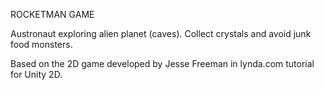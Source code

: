 ROCKETMAN GAME

Austronaut exploring alien planet (caves). Collect crystals and avoid junk food monsters.

Based on the 2D game developed by Jesse Freeman in lynda.com tutorial for Unity 2D.
